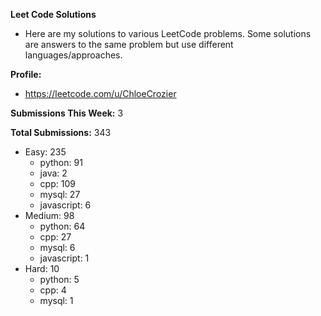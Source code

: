 **Leet Code Solutions**

- Here are my solutions to various LeetCode problems. Some solutions are answers to the same problem but use different languages/approaches.

**Profile:**

- https://leetcode.com/u/ChloeCrozier

**Submissions This Week:** 3

**Total Submissions:** 343
- Easy: 235
  - python: 91
  - java: 2
  - cpp: 109
  - mysql: 27
  - javascript: 6
- Medium: 98
  - python: 64
  - cpp: 27
  - mysql: 6
  - javascript: 1
- Hard: 10
  - python: 5
  - cpp: 4
  - mysql: 1